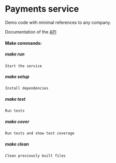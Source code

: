 # Payments service

Demo code with minimal references to any company.

Documentation of the [API](./api.pdf)

#### Make commands:

##### make run
	Start the service

##### make setup
	Install dependencies
	
##### make test
	Run tests
	
##### make cover
	Run tests and show test coverage

##### make clean
	Clean previously built files				
	